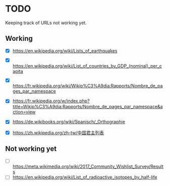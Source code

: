 # TODO

Keeping track of URLs not working yet.

## Working
- [x] https://en.wikipedia.org/wiki/Lists_of_earthquakes
- [x] https://en.wikipedia.org/wiki/List_of_countries_by_GDP_(nominal)_per_capita
- [x] https://fr.wikipedia.org/wiki/Wikip%C3%A9dia:Rapports/Nombre_de_pages_par_namespace
- [x] https://fr.wikipedia.org/w/index.php?title=Wikip%C3%A9dia:Rapports/Nombre_de_pages_par_namespace&action=view
- [x] https://de.wikibooks.org/wiki/Spanisch/_Orthographie
- [x] https://zh.wikipedia.org/zh-tw/中国君主列表


## Not working yet
- [ ] https://meta.wikimedia.org/wiki/2017_Community_Wishlist_Survey/Results
- [ ] https://en.wikipedia.org/wiki/List_of_radioactive_isotopes_by_half-life